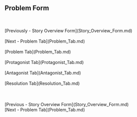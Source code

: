 ## Problem Form ##
 <br/>
 <br/>
[Previously - Story Overview Form](Story_Overview_Form.md) <br/>
 <br/>
[Next - Problem Tab](Problem_Tab.md) <br/>
 <br/>
[Problem Tab](Problem_Tab.md) <br/><br/>
[Protagonist Tab](Protagonist_Tab.md) <br/><br/>
[Antagonist Tab](Antagonist_Tab.md) <br/><br/>
[Resolution Tab](Resolution_Tab.md) <br/><br/>
 <br/>
 <br/>
[Previous - Story Overview Form](Story_Overview_Form.md) <br/>
[Next - Problem Tab](Problem_Tab.md) <br/>
